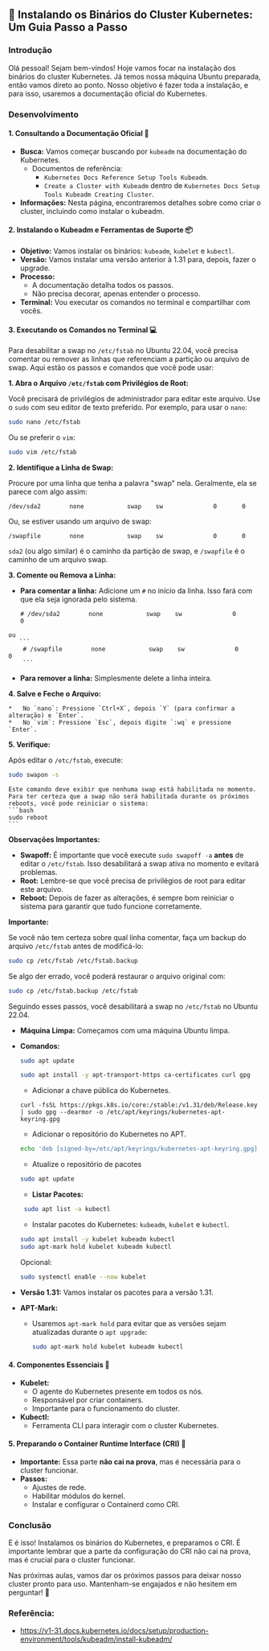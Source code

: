 ## 🚀 Instalando os Binários do Cluster Kubernetes: Um Guia Passo a Passo

### Introdução

Olá pessoal! Sejam bem-vindos! Hoje vamos focar na instalação dos binários do cluster Kubernetes. Já temos nossa máquina Ubuntu preparada, então vamos direto ao ponto. Nosso objetivo é fazer toda a instalação, e para isso, usaremos a documentação oficial do Kubernetes.

### Desenvolvimento

#### 1. Consultando a Documentação Oficial 📖

*   **Busca:** Vamos começar buscando por `kubeadm` na documentação do Kubernetes.
    *   Documentos de referência:
        *   `Kubernetes Docs Reference Setup Tools Kubeadm`.
        *   `Create a Cluster with Kubeadm` dentro de `Kubernetes Docs Setup Tools Kubeadm Creating Cluster`.
*   **Informações:** Nesta página, encontraremos detalhes sobre como criar o cluster, incluindo como instalar o kubeadm.

#### 2. Instalando o Kubeadm e Ferramentas de Suporte 📦

*   **Objetivo:** Vamos instalar os binários: `kubeadm`, `kubelet` e `kubectl`.
*   **Versão:** Vamos instalar uma versão anterior à 1.31 para, depois, fazer o upgrade.
*   **Processo:**
    *   A documentação detalha todos os passos.
    *   Não precisa decorar, apenas entender o processo.
*   **Terminal:** Vou executar os comandos no terminal e compartilhar com vocês.

#### 3. Executando os Comandos no Terminal 💻

Para desabilitar a swap no `/etc/fstab` no Ubuntu 22.04, você precisa comentar ou remover as linhas que referenciam a partição ou arquivo de swap. Aqui estão os passos e comandos que você pode usar:

**1. Abra o Arquivo `/etc/fstab` com Privilégios de Root:**

   Você precisará de privilégios de administrador para editar este arquivo. Use o `sudo` com seu editor de texto preferido. Por exemplo, para usar o `nano`:
   ```bash
   sudo nano /etc/fstab
   ```
   Ou se preferir o `vim`:
   ```bash
   sudo vim /etc/fstab
   ```

**2. Identifique a Linha de Swap:**

   Procure por uma linha que tenha a palavra "swap" nela. Geralmente, ela se parece com algo assim:
   ```
   /dev/sda2        none            swap    sw              0       0
   ```
   Ou, se estiver usando um arquivo de swap:
   ```
   /swapfile        none            swap    sw              0       0
   ```
   `sda2` (ou algo similar) é o caminho da partição de swap, e `/swapfile` é o caminho de um arquivo swap.

**3. Comente ou Remova a Linha:**

   *   **Para comentar a linha:** Adicione um `#` no início da linha. Isso fará com que ela seja ignorada pelo sistema.
        ```
        # /dev/sda2        none            swap    sw              0       0
        ```
    ou
       ```
        # /swapfile        none            swap    sw              0       0
        ```
   *   **Para remover a linha:** Simplesmente delete a linha inteira.

**4. Salve e Feche o Arquivo:**

    *   No `nano`: Pressione `Ctrl+X`, depois `Y` (para confirmar a alteração) e `Enter`.
    *   No `vim`: Pressione `Esc`, depois digite `:wq` e pressione `Enter`.

**5. Verifique:**

   Após editar o `/etc/fstab`, execute:

   ```bash
   sudo swapon -s
   ```
    Este comando deve exibir que nenhuma swap está habilitada no momento. Para ter certeza que a swap não será habilitada durante os próximos reboots, você pode reiniciar o sistema:
    ```bash
    sudo reboot
    ```

**Observações Importantes:**

*   **Swapoff:** É importante que você execute `sudo swapoff -a` **antes** de editar o `/etc/fstab`. Isso desabilitará a swap ativa no momento e evitará problemas.
*   **Root:** Lembre-se que você precisa de privilégios de root para editar este arquivo.
*   **Reboot:** Depois de fazer as alterações, é sempre bom reiniciar o sistema para garantir que tudo funcione corretamente.

**Importante:**

Se você não tem certeza sobre qual linha comentar, faça um backup do arquivo `/etc/fstab` antes de modificá-lo:

```bash
sudo cp /etc/fstab /etc/fstab.backup
```

Se algo der errado, você poderá restaurar o arquivo original com:

```bash
sudo cp /etc/fstab.backup /etc/fstab
```

Seguindo esses passos, você desabilitará a swap no `/etc/fstab` no Ubuntu 22.04.

*   **Máquina Limpa:** Começamos com uma máquina Ubuntu limpa.
*   **Comandos:**
    ```bash
    sudo apt update
    ```
    ```bash
    sudo apt install -y apt-transport-https ca-certificates curl gpg
    ```
    *   Adicionar a chave pública do Kubernetes.
    ```
    curl -fsSL https://pkgs.k8s.io/core:/stable:/v1.31/deb/Release.key | sudo gpg --dearmor -o /etc/apt/keyrings/kubernetes-apt-keyring.gpg
    ```
    *   Adicionar o repositório do Kubernetes no APT.
    ```bash
    echo 'deb [signed-by=/etc/apt/keyrings/kubernetes-apt-keyring.gpg] https://pkgs.k8s.io/core:/stable:/v1.31/deb/ /' | sudo tee /etc/apt/sources.list.d/kubernetes.list
    ```
    * Atualize o repositório de pacotes
    ```bash
    sudo apt update
    ```
    *   **Listar Pacotes:**
    ```bash
     sudo apt list -a kubectl
    ```
    *   Instalar pacotes do Kubernetes: `kubeadm`, `kubelet` e `kubectl`.
    ```bash
    sudo apt install -y kubelet kubeadm kubectl
    sudo apt-mark hold kubelet kubeadm kubectl
    ```

    Opcional:
    ```bash
    sudo systemctl enable --now kubelet
    ```
    

*   **Versão 1.31:** Vamos instalar os pacotes para a versão 1.31.
*   **APT-Mark:**
     * Usaremos `apt-mark hold` para evitar que as versões sejam atualizadas durante o `apt upgrade`:
        ```bash
        sudo apt-mark hold kubelet kubeadm kubectl
        ```

#### 4. Componentes Essenciais 🧩

*   **Kubelet:**
    *   O agente do Kubernetes presente em todos os nós.
    *   Responsável por criar containers.
    *   Importante para o funcionamento do cluster.
*   **Kubectl:**
    *  Ferramenta CLI para interagir com o cluster Kubernetes.

#### 5. Preparando o Container Runtime Interface (CRI) 🐳

*   **Importante:** Essa parte **não cai na prova**, mas é necessária para o cluster funcionar.
*   **Passos:**
    *  Ajustes de rede.
    *  Habilitar módulos do kernel.
    *  Instalar e configurar o Containerd como CRI.

### Conclusão

E é isso! Instalamos os binários do Kubernetes, e preparamos o CRI. É importante lembrar que a parte da configuração do CRI não cai na prova, mas é crucial para o cluster funcionar.

Nas próximas aulas, vamos dar os próximos passos para deixar nosso cluster pronto para uso. Mantenham-se engajados e não hesitem em perguntar! 👋

### Referência:

- https://v1-31.docs.kubernetes.io/docs/setup/production-environment/tools/kubeadm/install-kubeadm/